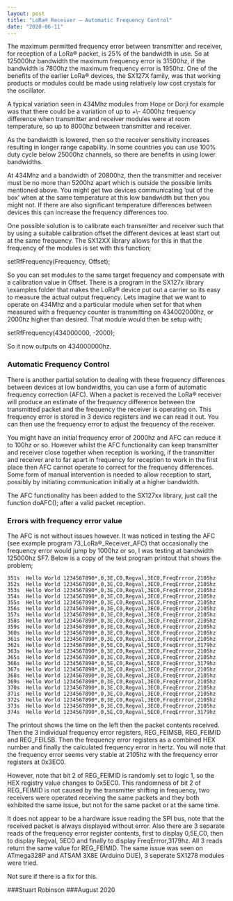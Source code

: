 ```yaml
---
layout: post
title: "LoRa® Receiver – Automatic Frequency Control"
date: "2020-06-11"
---
```




The maximum permitted frequency error between transmitter and receiver, for reception of a LoRa® packet, is 25% of the bandwidth in use. 
So at 125000hz bandwidth the maximum frequency error is 31500hz, if the bandwidth is 7800hz the maximum frequency error is 1950hz. 
One of the benefits of the earlier LoRa® devices, the SX127X family, was that working products or modules could be made using relatively low cost crystals for the oscillator. 

A typical variation seen in 434Mhz modules from Hope or Dorji for example was that there could be a variation of up to +\\- 4000hz frequency difference when transmitter and receiver modules were at room temperature, so up to 8000hz between transmitter and receiver.

As the bandwidth is lowered, then so the receiver sensitivity increases resulting in longer range capability. In some countries you can use 100% duty cycle below 25000hz channels, so there are benefits in using lower bandwidths.

At 434Mhz and a bandwidth of 20800hz, then the transmitter and receiver must be no more than 5200hz apart which is outside the possible limits mentioned above. You might get two devices communicating ‘out of the box’ when at the same temperature at this low bandwidth but then you might not. If there are also significant temperature differences between devices this can increase the frequency differences too. 

One possible solution is to calibrate each transmitter and receiver such that by using a suitable calibration offset the different devices at least start out at the same frequency. The SX12XX library allows for this in that the frequency of the modules is set with this function;

setRfFrequency(Frequency, Offset);

So you can set modules to the same target frequency and compensate with a calibration value in Offset. There is a program in the SX127x library \examples folder that makes the LoRa® device put out a carrier so its easy to measure the actual output frequency. Lets imagine that we want to operate on 434Mhz and a particular module when set for that when measured with a frequency counter is transmitting on 434002000hz, or 2000hz higher than desired. That module would then be setup with;

setRfFrequency(434000000, -2000);

So it now outputs on 434000000hz.

### Automatic Frequency Control

There is another partial solution to dealing with these frequency differences between devices at low bandwidths, you can use a form of automatic frequency correction (AFC). When a packet is received the LoRa® receiver will produce an estimate of the frequency difference between the transmitted packet and the frequency the receiver is operating on. This frequency error is stored in 3 device registers and we can read it out. You can then use the frequency error to adjust the frequency of the receiver. 

You might have an initial frequency error of 2000hz and AFC can reduce it to 100hz or so. However whilst the AFC functionality can keep transmitter and receiver close together when reception is working, if the transmitter and receiver are to far apart in frequency for reception to work in the first place then AFC cannot operate to correct for the frequency differences. Some form of manual intervention is needed to allow reception to start, possibly by initiating communication initially at a higher bandwidth. 

The AFC functionality has been added to the SX127xx library, just call the function doAFC(); after a valid packet reception. 

### Errors with frequency error value

The AFC is not without issues however. It was noticed in testing the AFC (see example program 73_LoRa®_Receiver_AFC) that occasionally the frequency error would jump by 1000hz or so, I was testing at bandwidth 125000hz SF7. Below is a copy of the test program printout that shows the problem;

    351s  Hello World 1234567890*,0,3E,C0,Regval,3EC0,FreqErrror,2105hz
    352s  Hello World 1234567890*,0,3E,C0,Regval,3EC0,FreqErrror,2105hz
    353s  Hello World 1234567890*,0,3E,C0,Regval,3EC0,FreqErrror,2105hz
    354s  Hello World 1234567890*,0,3E,C0,Regval,3EC0,FreqErrror,2105hz
    355s  Hello World 1234567890*,0,3E,C0,Regval,3EC0,FreqErrror,2105hz
    356s  Hello World 1234567890*,0,3E,C0,Regval,3EC0,FreqErrror,2105hz
    357s  Hello World 1234567890*,0,3E,C0,Regval,3EC0,FreqErrror,2105hz
    358s  Hello World 1234567890*,0,3E,C0,Regval,3EC0,FreqErrror,2105hz
    359s  Hello World 1234567890*,0,3E,C0,Regval,3EC0,FreqErrror,2105hz
    360s  Hello World 1234567890*,0,3E,C0,Regval,3EC0,FreqErrror,2105hz
    361s  Hello World 1234567890*,0,3E,C0,Regval,3EC0,FreqErrror,2105hz
    362s  Hello World 1234567890*,0,5E,C0,Regval,5EC0,FreqErrror,3179hz
    363s  Hello World 1234567890*,0,3E,C0,Regval,3EC0,FreqErrror,2105hz
    365s  Hello World 1234567890*,0,3E,C0,Regval,3EC0,FreqErrror,2105hz
    366s  Hello World 1234567890*,0,5E,C0,Regval,5EC0,FreqErrror,3179hz
    367s  Hello World 1234567890*,0,3E,C0,Regval,3EC0,FreqErrror,2105hz
    368s  Hello World 1234567890*,0,3E,C0,Regval,3EC0,FreqErrror,2105hz
    369s  Hello World 1234567890*,0,3E,C0,Regval,3EC0,FreqErrror,2105hz
    370s  Hello World 1234567890*,0,3E,C0,Regval,3EC0,FreqErrror,2105hz
    371s  Hello World 1234567890*,0,3E,C0,Regval,3EC0,FreqErrror,2105hz
    372s  Hello World 1234567890*,0,3E,C0,Regval,3EC0,FreqErrror,2105hz
    373s  Hello World 1234567890*,0,3E,C0,Regval,3EC0,FreqErrror,2105hz
    374s  Hello World 1234567890*,0,5E,C0,Regval,5EC0,FreqErrror,3179hz

The printout shows the time on the left then the packet contents received. Then the 3 individual frequency error registers, REG\_FEIMSB, REG\_FEIMID and REG\_FEILSB. Then the frequency error registers as a combined HEX number and finally the calculated frequency error in hertz. You will note that the frequency error seems very stable at 2105hz with the frequency error registers at 0x3EC0. 

However, note that bit 2 of REG\_FEIMID is randomly set to logic 1, so the HEX registry value changes to 0x5EC0.  This randomness of bit 2 of REG\_FEIMID is not caused by the transmitter shifting in frequency, two receivers were operated receiving the same packets and they both exhibited the same issue, but not for the same packet or at the same time. 

It does not appear to be a hardware issue reading the SPI bus, note that the received packet is always displayed without error. Also there are 3 separate reads of the frequency error register contents, first to display 0,5E,C0, then to display Regval, 5EC0 and finally to display FreqErrror,3179hz. All 3 reads return the same value for REG\_FEIMID.
The same issue was seen on ATmega328P and ATSAM 3X8E (Arduino DUE), 3 seperate SX1278 modules were tried. 

Not sure if there is a fix for this.

###Stuart Robinson
###August 2020

